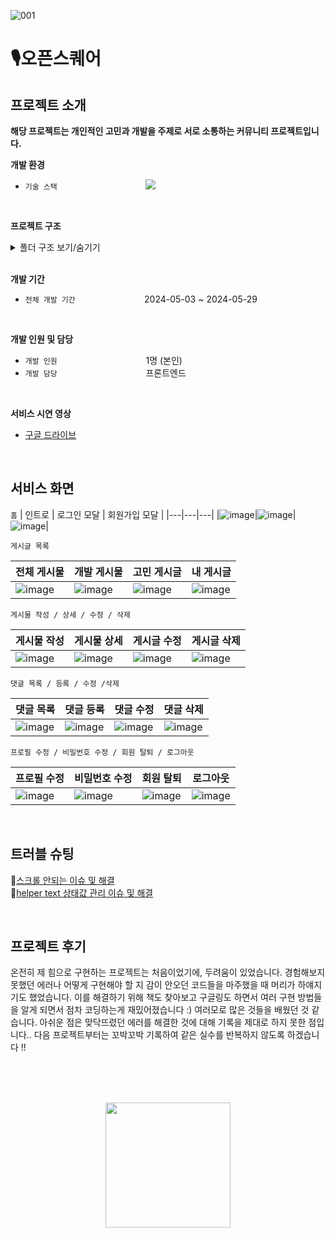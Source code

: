![001](https://github.com/100-hours-a-week/5-erica-react-fe/assets/81230764/7f884653-458e-498a-9e0a-96fe8ea4987b)

# 🎙️오픈스퀘어
## 프로젝트 소개

**해당 프로젝트는 개인적인 고민과 개발을 주제로 서로 소통하는 커뮤니티 프로젝트입니다.**  

**개발 환경**     
- `기술 스택`   &nbsp;&nbsp;&nbsp;&nbsp;&nbsp;&nbsp;&nbsp;&nbsp;&nbsp;&nbsp;&nbsp;&nbsp;&nbsp;&nbsp;&nbsp;&nbsp;&nbsp;&nbsp;&nbsp;&nbsp;&nbsp;&nbsp;&nbsp;&nbsp;&nbsp;&nbsp;&nbsp;&nbsp;&nbsp;&nbsp;&nbsp;&nbsp;&nbsp;&nbsp; 
  <img src="https://img.shields.io/badge/react-61DAFB?style=for-the-badge&logo=react&logoColor=black">
<br/>

**프로젝트 구조**

<details>
  <summary>폴더 구조 보기/숨기기</summary>
  <div markdown="1">
    
      ├── README.md
      ├── .gitignore
      ├── package-lock.json
      ├── package.json
      ├── public
      │    ├── index.html
      │    ├── manifest.json
      │    └── robots.txt
      └── src
           ├── App.js
           ├── App.test.js
           ├── App.module.css
           ├── App.test.js
           ├── index.css
           ├── index.js
           ├── logo.svg
           ├── reportWebVitals.js
           ├── setupTests.js
           ├── static.js
           ├── components
           │     ├── button
           │     │     ├── LogOutButton.js
           │     │     └── PostButton.js
           │     ├── comments
           │     │     ├── AddComment.js
           │     │     ├── Comment.js
           │     │     └── Comments.js
           │     ├── input
           │     │     ├── EmailInput.js
           │     │     ├── NicknameInput.js
           │     │     └── PasswordInput.js
           │     ├── modals
           │     │     ├── DeleteCommentModal.js
           │     │     ├── DeletePostModal.js
           │     │     └── Modals.js
           │     ├── posts
           │     │     ├── AddPostContainer.js
           │     │     ├── MiniPost.js
           │     │     ├── PostAction.js
           │     │     ├── PostDetail.js
           │     │     ├── PostSkeleton.js
           │     │     ├── PostsSkeleton.js
           │     │     └── UpdatePostContainer.js
           │     ├── users
           │     │     ├── UpdatePasswordContainer.js
           │     │     ├── UpdateProfileContainer.js
           │     │     ├── UserProfile.js
           │     │     └── UserProfileImage.js
           │     ├── BackButton.js
           │     ├── Layout.jsx
           │     └── Navbar.js
           ├── hoc
           │     ├── withLoading.js
           │     └── withLogIn.js
           ├── pages
           │     ├── AddPostPage.jsx
           │     ├── Home.jsx
           │     ├── LogInPage.jsx
           │     ├── PostDetailPage.jsx
           │     ├── PostPage.jsx
           │     ├── SignUpPage.jsx
           │     ├── UpdatePasswordPage.jsx
           │     ├── UpdatePostPage.jsx
           │     └── UpdateProfilePage.jsx
           ├── imaegs
           │     ├── back.png
           │     ├── logo.png
           │     ├── side_banner.png
           │     ├── welcome.gif
           │     └── profile_img.webp
           ├── reducer
           │     ├── emailReducer.js
           │     ├── nicknameReducer.js
           │     ├── passwordCheckReducer.js
           │     └── passwordReducer.js
           ├── hooks
           │     ├── useFetch.js
           │     ├── UseFetchEvent.js
           │     ├── usePasswordValidation.js
           │     ├── usePosition.js
           │     ├── useShowProfile.js
           │     └── useSignUpValidation.js
           ├── utils
           │     ├── checkOwner.js
           │     ├── constant.js
           │     ├── errorMessage.js
           │     ├── fetchData.js
           │     ├── navigate.js
           │     ├── numberToK.js
           │     ├── scroll.js
           │     └── status.js
           └── styles
                 ├── button
                 ├── comment
                 ├── input
                 ├── post
                 ├── skeleton
                 ├── user
                 ├── Home.module.css
                 ├── Layot.module.css
                 ├── LogIn.module.css
                 ├── Navbar.module.css
                 ├── PostModal.module.css
                 └── SignUp.module.css
   
    
  </div>
</details> 
<br/>

**개발 기간**  
- `전체 개발 기간` &nbsp;&nbsp;&nbsp;&nbsp;&nbsp;&nbsp;&nbsp;&nbsp;&nbsp;&nbsp;&nbsp;&nbsp;&nbsp;&nbsp;&nbsp;&nbsp;&nbsp;&nbsp;&nbsp;&nbsp;&nbsp;&nbsp;&nbsp;&nbsp;&nbsp;&nbsp; 2024-05-03 ~ 2024-05-29
<br/>

**개발 인원 및 담당**  
- `개발 인원`&nbsp;&nbsp;&nbsp;&nbsp;&nbsp;&nbsp;&nbsp;&nbsp;&nbsp;&nbsp;&nbsp;&nbsp;&nbsp;&nbsp;&nbsp;&nbsp;&nbsp;&nbsp;&nbsp;&nbsp;&nbsp;&nbsp;&nbsp;&nbsp;&nbsp;&nbsp;&nbsp;&nbsp;&nbsp;&nbsp;&nbsp;&nbsp;&nbsp;&nbsp;&nbsp; 1명 (본인)
- `개발 담당`&nbsp;&nbsp;&nbsp;&nbsp;&nbsp;&nbsp;&nbsp;&nbsp;&nbsp;&nbsp;&nbsp;&nbsp;&nbsp;&nbsp;&nbsp;&nbsp;&nbsp;&nbsp;&nbsp;&nbsp;&nbsp;&nbsp;&nbsp;&nbsp;&nbsp;&nbsp;&nbsp;&nbsp;&nbsp;&nbsp;&nbsp;&nbsp;&nbsp;&nbsp;&nbsp; 프론트엔드

<br/>

**서비스 시연 영상**
- <a href="https://drive.google.com/file/d/1r5nhfgSoqopi0j6_GYv-twRqwGcv5qbA/view?usp=sharing" target="_blank">구글 드라이브</a>

<br/>

## 서비스 화면

`홈`
| 인트로 | 로그인 모달 | 회원가입 모달 |
|---|---|---|
|![image](https://github.com/100-hours-a-week/5-erica-react-fe/assets/81230764/a57cf720-321d-4ea4-8b07-12a67bf884ed)|![image](https://github.com/100-hours-a-week/5-erica-react-fe/assets/81230764/2b064bce-ce5a-4c47-a162-5cac4fce313b)|![image](https://github.com/100-hours-a-week/5-erica-react-fe/assets/81230764/d11c592f-ab70-47e9-b82c-9b950d1875ad)|

  
`게시글 목록`

|전체 게시물|개발 게시물|고민 게시글|내 게시글|
|---|---|---|---|
|![image](https://github.com/100-hours-a-week/5-erica-react-fe/assets/81230764/d03e5a5d-5d39-4d49-bdb2-303ef31bc79d)|![image](https://github.com/100-hours-a-week/5-erica-react-fe/assets/81230764/fd5ab35c-9bd7-49d8-95c6-5e1e73e757d1)|![image](https://github.com/100-hours-a-week/5-erica-react-fe/assets/81230764/a04d6ffc-8448-4ad4-abd0-70a014d194a2)|![image](https://github.com/100-hours-a-week/5-erica-react-fe/assets/81230764/f99c44b3-ab8a-4cf4-ab11-9327fa7c432d)|

  
`게시물 작성 / 상세 / 수정 / 삭제`

|게시물 작성|게시물 상세|게시글 수정|게시글 삭제|
|---|---|---|---|
|![image](https://github.com/100-hours-a-week/5-erica-react-fe/assets/81230764/a427bfca-0334-433c-9a8f-5ea0bededdcc)|![image](https://github.com/100-hours-a-week/5-erica-react-fe/assets/81230764/9a5b80bd-735b-4577-a78b-369d4422bef1)|![image](https://github.com/100-hours-a-week/5-erica-react-fe/assets/81230764/d3da8573-4e8e-4ad0-a4ec-d77958d48afe)|![image](https://github.com/100-hours-a-week/5-erica-react-fe/assets/81230764/dd9a6fe0-f48d-48a3-aeb7-192f88bdd8b3)|
  

`댓글 목록 / 등록 / 수정 /삭제`

|댓글 목록|댓글 등록|댓글 수정|댓글 삭제|
|---|---|---|---|
|![image](https://github.com/100-hours-a-week/5-erica-react-fe/assets/81230764/8178d223-048d-4d7d-bb72-6e44d555ecc9)|![image](https://github.com/100-hours-a-week/5-erica-react-fe/assets/81230764/749d122e-c49d-45c5-965b-3026570d1224)|![image](https://github.com/100-hours-a-week/5-erica-react-fe/assets/81230764/e85f499b-4410-4b15-9b6a-70897cde84ca)|![image](https://github.com/100-hours-a-week/5-erica-react-fe/assets/81230764/ea914f0a-074c-48b2-88ea-6a6efc338ff8)|

  
`프로필 수정 / 비밀번호 수정 / 회원 탈퇴 / 로그아웃`

|프로필 수정|비밀번호 수정|회원 탈퇴|로그아웃|
|---|---|---|---|
|![image](https://github.com/100-hours-a-week/5-erica-react-fe/assets/81230764/394dc685-8658-4447-a6ec-031edd84a38d)|![image](https://github.com/100-hours-a-week/5-erica-react-fe/assets/81230764/29d158f2-c9c3-492a-a1dc-9fa3df218a5a)|![image](https://github.com/100-hours-a-week/5-erica-react-fe/assets/81230764/9dcec60c-4733-4b9e-ba61-69d27cd39444)|![image](https://github.com/100-hours-a-week/5-erica-react-fe/assets/81230764/5f3eed2f-393a-4198-aa0d-8c852823c8e6)|

<br />

## 트러블 슈팅

📎[스크롤 안되는 이슈 및 해결](https://github.com/100-hours-a-week/5-erica-react-fe/issues/2)    
📎[helper text 상태값 관리 이슈 및 해결](https://github.com/100-hours-a-week/5-erica-react-fe/issues/3)  

<br/>

## 프로젝트 후기
온전히 제 힘으로 구현하는 프로젝트는 처음이었기에, 두려움이 있었습니다. 경험해보지 못했던 에러나 어떻게 구현해야 할 지 감이 안오던 코드들을 마주했을 때 머리가 하얘지기도 했었습니다. 이를 해결하기 위해 책도 찾아보고 구글링도 하면서 여러 구현 방법들을 알게 되면서 점차 코딩하는게 재밌어졌습니다 :) 여러모로 많은 것들을 배웠던 것 같습니다. 아쉬운 점은 맞닥뜨렸던 에러를 해결한 것에 대해 기록을 제대로 하지 못한 점입니다.. 다음 프로젝트부터는 꼬박꼬박 기록하여 같은 실수를 반복하지 않도록 하겠습니다 !!

<br/>
<br/>
<br/>

<p align="center">
  <img src="https://github.com/100-hours-a-week/5-erica-react-fe/assets/81230764/d611b233-b596-4d1d-bbb9-dc2e4e41eb47" style="width:200px; margin: 0 auto"/>
</p>
